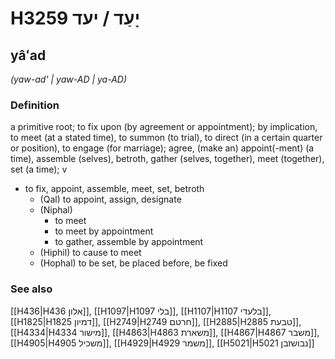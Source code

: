 # H3259 יָעַד / יעד

## yâʻad

_(yaw-ad' | yaw-AD | ya-AD)_

### Definition

a primitive root; to fix upon (by agreement or appointment); by implication, to meet (at a stated time), to summon (to trial), to direct (in a certain quarter or position), to engage (for marriage); agree, (make an) appoint(-ment) (a time), assemble (selves), betroth, gather (selves, together), meet (together), set (a time); v

- to fix, appoint, assemble, meet, set, betroth
  - (Qal) to appoint, assign, designate
  - (Niphal)
    - to meet
    - to meet by appointment
    - to gather, assemble by appointment
  - (Hiphil) to cause to meet
  - (Hophal) to be set, be placed before, be fixed

### See also

[[H436|H436 אלון]], [[H1097|H1097 בלי]], [[H1107|H1107 בלעדי]], [[H1825|H1825 דמיון]], [[H2749|H2749 חרטם]], [[H2885|H2885 טבעת]], [[H4334|H4334 מישור]], [[H4863|H4863 משארת]], [[H4867|H4867 משבר]], [[H4905|H4905 משכיל]], [[H4929|H4929 משמר]], [[H5021|H5021 נבושזבן]]
